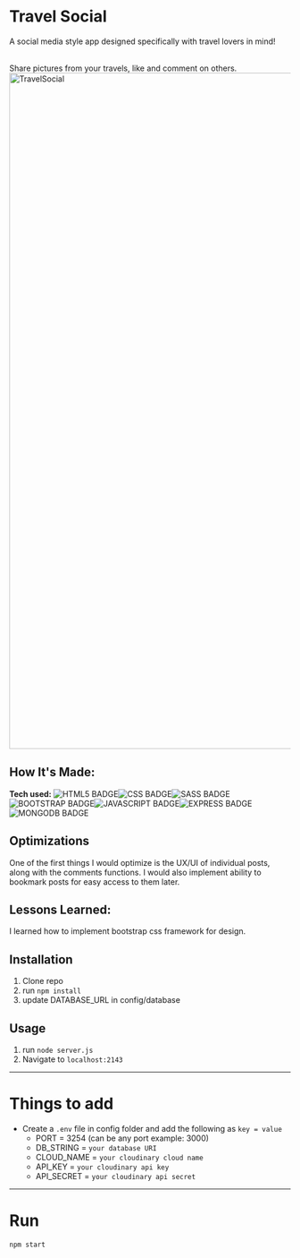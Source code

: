 # Travel Social
A social media style app designed specifically with travel lovers in mind! 

<br>
Share pictures from your travels, like and comment on others. 
<br>

<img width="1208" alt="TravelSocial" src="https://github.com/Ali-Herrera/travel-social/assets/122916748/9b9eb267-97c2-4163-b898-0fc565d249f8">


## How It's Made:

**Tech used:** ![HTML5 BADGE](https://img.shields.io/static/v1?label=|&message=HTML5&color=23555f&style=plastic&logo=html5)![CSS BADGE](https://img.shields.io/static/v1?label=|&message=CSS3&color=285f65&style=plastic&logo=css3)![SASS BADGE](https://img.shields.io/static/v1?label=|&message=SASS&color=2b625f&style=plastic&logo=sass)![BOOTSTRAP BADGE](https://img.shields.io/static/v1?label=|&message=BOOTSTRAP&color=316c5e&style=plastic&logo=bootstrap)![JAVASCRIPT BADGE](https://img.shields.io/static/v1?label=|&message=JAVASCRIPT&color=3c7f5d&style=plastic&logo=javascript)![EXPRESS BADGE](https://img.shields.io/static/v1?label=|&message=EXPRESS&color=bbb111&style=plastic&logo=express)![MONGODB BADGE](https://img.shields.io/static/v1?label=|&message=MONGO-DB&color=cdd148&style=plastic&logo=mongodb)


## Optimizations
One of the first things I would optimize is the UX/UI of individual posts, along with the comments functions. I would also implement ability to bookmark posts for easy access to them later. 


## Lessons Learned:

I learned how to implement bootstrap css framework for design.

## Installation

1. Clone repo
2. run `npm install`
3. update DATABASE_URL in config/database

## Usage

1. run `node server.js`
2. Navigate to `localhost:2143`

---

# Things to add

- Create a `.env` file in config folder and add the following as `key = value`
  - PORT = 3254 (can be any port example: 3000)
  - DB_STRING = `your database URI`
  - CLOUD_NAME = `your cloudinary cloud name`
  - API_KEY = `your cloudinary api key`
  - API_SECRET = `your cloudinary api secret`

---

# Run

`npm start`
